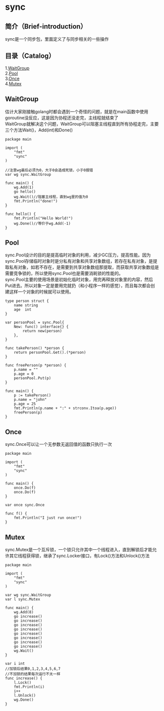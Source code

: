 # sync
## 简介（Brief-introduction）
sync是一个同步包，里面定义了与同步相关的一些操作
## 目录（Catalog）
1.[WaitGroup](#waitgroup)</br>
2.[Pool](#pool)</br>
3.[Once](#once)</br>
4.[Mutex](#mutex)</br>
## WaitGroup
估计大家刚接触golang时都会遇到一个奇怪的问题，就是在main函数中使用goroutine没反应，这是因为协程还没走完，主线程就结束了</br>
WaitGroup就解决这个问题，WaitGroup可以阻塞主线程直到所有协程走完，主要三个方法Wait()，Add(int)和Done()
```
package main

import (
	"fmt"
	"sync"
)

//注意wg最后必须为0，大于0会造成死锁，小于0报错
var wg sync.WaitGroup

func main() {
	wg.Add(1)
	go hello()
	wg.Wait()//阻塞主线程，直到wg里的值为0
	fmt.Println("done!")
}

func hello() {
	fmt.Println("Hello World!")
	wg.Done()//等价于wg.Add(-1)
}

```
## Pool
sync.Pool设计的目的是提高临时对象的利用，减少GC压力，提高性能。因为sync.Pool存储临时对象时是分私有对象和共享对象数组，若存在私有对象，是提取私有对象，如若不存在，是需要到共享对象数组那提取，而获取共享对象数组是需要竞争锁的，所以使用sync.Pool也是需要消耗锁的性能的。</br>
sync.Pool主要的使用场景是初始化临时对象，用完再释放对象里的内容，然后Put进去。所以对象一定是要用完就扔（和小程序一样的感觉），而且每次都会创建这样一个对象的时候就可以使用。
```
type person struct {
	name string
	age  int
}

var personPool = sync.Pool{
	New: func() interface{} {
		return new(person)
	},
}

func takePerson() *person {
	return personPool.Get().(*person)
}

func freePerson(p *person) {
	p.name = ""
	p.age = 0
	personPool.Put(p)
}

func main() {
	p := takePerson()
	p.name = "john"
	p.age = 25
	fmt.Println(p.name + ":" + strconv.Itoa(p.age))
	freePerson(p)
}
```
## Once
sync.Once可以让一个无参数无返回值的函数只执行一次
```
package main

import (
	"fmt"
	"sync"
)

func main() {
	once.Do(f)
	once.Do(f)
}

var once sync.Once

func f() {
	fmt.Println("I just run once!")
}
```
## Mutex
sync.Mutex是一个互斥锁，一个锁只允许其中一个线程进入，直到解锁后才能允许其它线程获得锁，继承了sync.Locker接口，有Lock()方法和Unlock()方法
```
package main

import (
	"fmt"
	"sync"
)

var wg sync.WaitGroup
var l sync.Mutex

func main() {
	wg.Add(8)
	go increase()
	go increase()
	go increase()
	go increase()
	go increase()
	go increase()
	go increase()
	go increase()
	wg.Wait()
}

var i int
//加锁后结果0,1,2,3,4,5,6,7
//不加锁的结果每次运行不太一样
func increase() {
	l.Lock()
	fmt.Println(i)
	i++
	l.Unlock()
	wg.Done()
}

```
